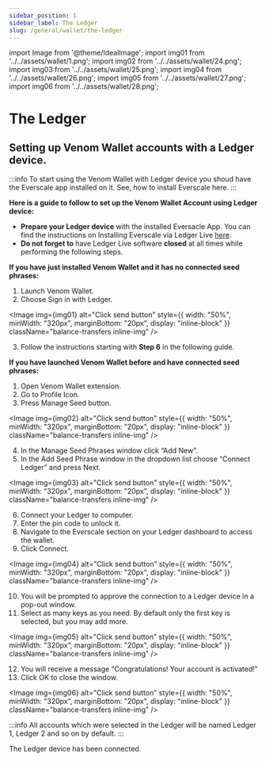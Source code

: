 ```yaml
---
sidebar_position: 1
sidebar_label: The Ledger
slug: /general/wallet/the-ledger
---
```


import Image from '@theme/IdealImage';
import img01 from '../../assets/wallet/1.png';
import img02 from '../../assets/wallet/24.png';
import img03 from '../../assets/wallet/25.png';
import img04 from '../../assets/wallet/26.png';
import img05 from '../../assets/wallet/27.png';
import img06 from '../../assets/wallet/28.png';

# The Ledger
## Setting up Venom Wallet accounts with a Ledger device.

:::info
To start using the Venom Wallet with Ledger device you shoud have the Everscale app installed on it. See, how to install Everscale here.
:::


**Here is a guide to follow to set up the Venom Wallet Account using Ledger device:**
 - **Prepare your Ledger device** with the installed Eversacle App. You can find the instructions on Installing Everscale via Ledger Live [here](../the-ledger/installing-everscale-on-ledger-live.md).
 -  **Do not forget to** have Ledger Live software **closed** at all times while performing the following steps.

**If you have just installed Venom Wallet and it has no connected seed phrases:**
1. Launch Venom Wallet.
2. Choose Sign in with Ledger.

<Image img={img01} alt="Click send button"
    style={{ width: "50%", minWidth: "320px", marginBottom: "20px", display: "inline-block" }}
    className="balance-transfers inline-img"
/>

3. Follow the instructions starting with **Step 6** in the following guide.

**If you have launched Venom Wallet before and have connected seed phrases:**

1.  Open Venom Wallet extension.
2.  Go to Profile Icon.
3.  Press Manage Seed button.

<Image img={img02} alt="Click send button"
    style={{ width: "50%", minWidth: "320px", marginBottom: "20px", display: "inline-block" }}
    className="balance-transfers inline-img"
/>

4.  In the Manage Seed Phrases window click “Add New”.
5.  In the Add Seed Phrase window in the dropdown list choose “Connect Ledger” and press Next.

<Image img={img03} alt="Click send button"
    style={{ width: "50%", minWidth: "320px", marginBottom: "20px", display: "inline-block" }}
    className="balance-transfers inline-img"
/>

6. Connect your Ledger to computer.
7.  Enter the pin code to unlock it.
8.  Navigate to the Everscale section on your Ledger dashboard to access the wallet.
9.  Click Connect.

<Image img={img04} alt="Click send button"
    style={{ width: "50%", minWidth: "320px", marginBottom: "20px", display: "inline-block" }}
    className="balance-transfers inline-img"
/>

10.  You will be prompted to approve the connection to a Ledger device in a pop-out window.
11.  Select as many keys as you need. By default only the first key is selected, but you may add more.

<Image img={img05} alt="Click send button"
    style={{ width: "50%", minWidth: "320px", marginBottom: "20px", display: "inline-block" }}
    className="balance-transfers inline-img"
/>

12.  You will receive a message “Congratulations! Your account is activated!”
13.  Click OK to close the window.

<Image img={img06} alt="Click send button"
    style={{ width: "50%", minWidth: "320px", marginBottom: "20px", display: "inline-block" }}
    className="balance-transfers inline-img"
/>

:::info
All accounts which were selected in the Ledger will be named Ledger 1, Ledger 2 and so on by default.
:::

The Ledger device has been connected.
